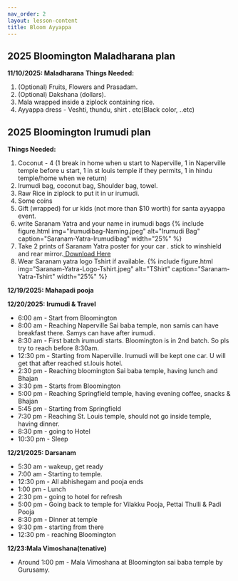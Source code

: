 ```yaml
---
nav_order: 2
layout: lesson-content
title: Bloom Ayyappa
---
```

## 2025 Bloomington Maladharana plan

**11/10/2025: Maladharana**
**Things Needed:**
1. (Optional) Fruits, Flowers and Prasadam.
2. (Optional) Dakshana (dollars).
3. Mala wrapped inside a ziplock containing rice.
4. Ayyappa dress - Veshti, thundu, shirt . etc(Black color, ..etc)
   


## 2025 Bloomington Irumudi plan

**Things Needed:**
1. Coconut - 4 (1 break in home when u start to Naperville, 1 in Naperville temple before u start, 1 in st louis temple if they permits, 1 in hindu temple/home when we return)
2. Irumudi bag, coconut bag, Shoulder bag, towel.
3. Raw Rice in ziplock to put it in ur irumudi.
4. Some coins
5. Gift (wrapped) for ur kids (not more than $10 worth) for santa ayyappa event.
6. write Saranam Yatra and your name in irumudi bags {% include figure.html img="Irumudibag-Naming.jpeg" alt="Irumudi Bag" caption="Saranam-Yatra-Irumudibag" width="25%" %}
7. Take 2 prints of Saranam Yatra poster for your car . stick to winshield and rear mirror.<a href="https://sangit6031hub.github.io/bloomayyappa/images/SARANAM-YATRA-CarPoster.jpg"> Download Here</a>
8. Wear Saranam yatra logo Tshirt if available. {% include figure.html img="Saranam-Yatra-Logo-Tshirt.jpeg" alt="TShirt" caption="Saranam-Yatra-Tshirt" width="25%" %}

**12/19/2025: Mahapadi pooja**


**12/20/2025: Irumudi & Travel**
* 6:00 am - Start from Bloomington
* 8:00 am - Reaching Naperville Sai baba temple, non samis can have breakfast there. Samys can have after irumudi.
* 8:30 am - First batch irumudi starts. Bloomington is in 2nd batch. So pls try to reach before 8:30am.
* 12:30 pm - Starting from Naperville.  Irumudi will be kept one car. U will get that after reached st.louis hotel.
* 2:30 pm - Reaching bloomington Sai baba temple, having lunch and Bhajan
* 3:30 pm - Starts from Bloomington
* 5:00 pm - Reaching Springfield temple, having evening coffee, snacks & Bhajan
* 5:45 pm - Starting from Springfield
* 7:30 pm - Reaching St. Louis temple, should not go inside temple, having dinner.
* 8:30 pm - going to Hotel
* 10:30 pm - Sleep

**12/21/2025: Darsanam**
* 5:30 am - wakeup, get ready
* 7:00 am - Starting to temple.
* 12:30 pm - All abhishegam and pooja ends
* 1:00 pm - Lunch
* 2:30 pm - going to hotel for refresh
* 5:00 pm - Going back to temple for Vilakku Pooja, Pettai Thulli & Padi Pooja
* 8:30 pm - Dinner at temple
* 9:30 pm - starting from there
* 12:30 pm - reaching Bloomington

**12/23:Mala Vimoshana(tenative)**
* Around 1:00 pm - Mala Vimoshana at Bloomington sai baba temple by Gurusamy.




